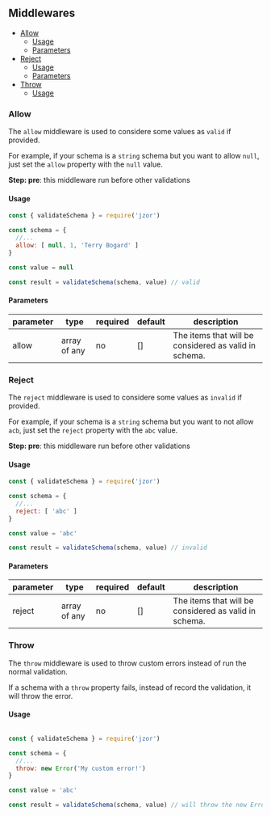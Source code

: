 ## Middlewares

- [Allow](#allow)
  * [Usage](#usage)
  * [Parameters](#parameters)
- [Reject](#reject)
  * [Usage](#usage-1)
  * [Parameters](#parameters-1)
- [Throw](#throw)
  * [Usage](#usage-2)

### Allow

The `allow` middleware is used to considere some values as `valid` if provided.

For example, if your schema is a `string` schema but you want to allow `null`, just set the `allow` property with the `null` value.

**Step: pre**: this middleware run before other validations

#### Usage

```js
const { validateSchema } = require('jzor')

const schema = {
  //...
  allow: [ null, 1, 'Terry Bogard' ]
}

const value = null

const result = validateSchema(schema, value) // valid
```

#### Parameters

| parameter | type | required | default | description |
| --------- | ---- | -------- | ------- | ----------- |
| allow | array of any | no | [] | The items that will be considered as valid in schema. |


### Reject

The `reject` middleware is used to considere some values as `invalid` if provided.

For example, if your schema is a `string` schema but you want to not allow `acb`, just set the `reject` property with the `abc` value.

**Step: pre**: this middleware run before other validations

#### Usage

```js
const { validateSchema } = require('jzor')

const schema = {
  //...
  reject: [ 'abc' ]
}

const value = 'abc'

const result = validateSchema(schema, value) // invalid
```

#### Parameters

| parameter | type | required | default | description |
| --------- | ---- | -------- | ------- | ----------- |
| reject | array of any | no | [] | The items that will be considered as valid in schema. |


### Throw

The `throw` middleware is used to throw custom errors instead of run the normal validation.

If a schema with a `throw` property fails, instead of record the validation, it will throw the error.

#### Usage

```js

const { validateSchema } = require('jzor')

const schema = {
  //...
  throw: new Error('My custom error!')
}

const value = 'abc'

const result = validateSchema(schema, value) // will throw the new Error('My custom error!')
```


